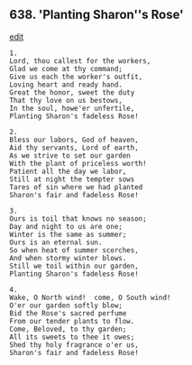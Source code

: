 
## 638.  'Planting Sharon''s Rose'
[edit](https://docs.google.com/document/d/11us9BEXgt1F3fSkV0F7a2rPhWO5GhtFI/edit?mode=html)



    1.
    Lord, thou callest for the workers,
    Glad we come at thy command;
    Give us each the worker's outfit,
    Loving heart and ready hand.
    Great the honor, sweet the duty
    That thy love on us bestows,
    In the soul, howe'er unfertile,
    Planting Sharon's fadeless Rose!

    2.
    Bless our labors, God of heaven,
    Aid thy servants, Lord of earth,
    As we strive to set our garden
    With the plant of priceless worth!
    Patient all the day we labor,
    Still at night the tempter sows
    Tares of sin where we had planted
    Sharon's fair and fadeless Rose!

    3.
    Ours is toil that knows no season;
    Day and night to us are one;
    Winter is the same as summer;
    Ours is an eternal sun.
    So when heat of summer scorches,
    And when stormy winter blows.
    Still we toil within our garden,
    Planting Sharon's fadeless Rose!

    4.
    Wake, O North wind!  come, O South wind!
    O'er our garden softly blow;
    Bid the Rose's sacred perfume
    From our tender plants to flow.
    Come, Beloved, to thy garden;
    All its sweets to thee it owes;
    Shed thy holy fragrance o'er us,
    Sharon's fair and fadeless Rose!
